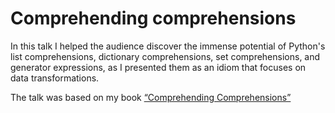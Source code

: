 # Comprehending comprehensions

In this talk I helped the audience discover the immense potential of Python's list comprehensions, dictionary comprehensions, set comprehensions, and generator expressions, as I presented them as an idiom that focuses on data transformations.

The talk was based on my book [“Comprehending Comprehensions”](https://mathspp.com/comprehending-comprehensions)
